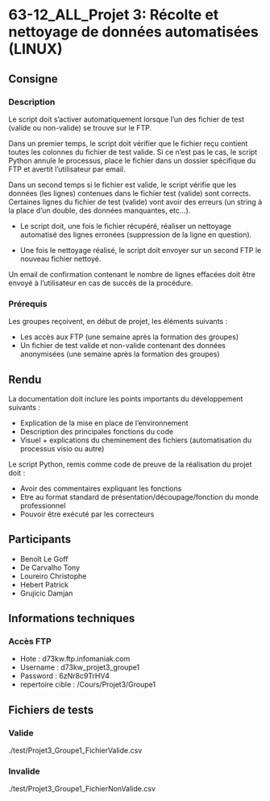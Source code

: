 # 63-12_ALL_Projet 3: Récolte et nettoyage de données automatisées (LINUX)

## Consigne

### Description

Le script doit s’activer automatiquement lorsque l’un des fichier de test (valide ou non-valide) se trouve sur le FTP.

Dans un premier temps, le script doit vérifier que le fichier reçu contient toutes les colonnes du fichier de test valide. Si ce n’est pas le cas, le script Python annule le processus, place le fichier dans un dossier spécifique du FTP et avertit l’utilisateur par email.

Dans un second temps si le fichier est valide, le script vérifie que les données (les lignes) contenues dans le fichier test (valide) sont corrects. Certaines lignes du fichier de test (valide) vont avoir des erreurs (un string à la place d’un double, des données manquantes, etc…).

* Le script doit, une fois le fichier récupéré, réaliser un nettoyage automatisé des lignes erronées (suppression de la ligne en question).

* Une fois le nettoyage réalisé, le script doit envoyer sur un second FTP le nouveau fichier nettoyé.

Un email de confirmation contenant le nombre de lignes effacées doit être envoyé à l’utilisateur en cas de succès de la procédure.

### Prérequis

Les groupes reçoivent, en début de projet, les éléments suivants :

* Les accès aux FTP (une semaine après la formation des groupes)
* Un fichier de test valide et non-valide contenant des données anonymisées (une semaine après la formation des groupes)

## Rendu

La documentation doit inclure les points importants du développement suivants :

* Explication de la mise en place de l’environnement
* Description des principales fonctions du code
* Visuel + explications du cheminement des fichiers (automatisation du processus visio ou autre)

Le script Python, remis comme code de preuve de la réalisation du projet doit :

* Avoir des commentaires expliquant les fonctions
* Etre au format standard de présentation/découpage/fonction du monde professionnel
* Pouvoir être exécuté par les correcteurs
  
## Participants

* Benoît Le Goff
* De Carvalho Tony
* Loureiro Christophe
* Hebert Patrick
* Grujicic Damjan

## Informations techniques

### Accès FTP

* Hote : d73kw.ftp.infomaniak.com
* Username : d73kw_projet3_groupe1
* Password : 6zNr8c9TrHV4
* repertoire cible : /Cours/Projet3/Groupe1
  
## Fichiers de tests

### Valide

./test/Projet3_Groupe1_FichierValide.csv

### Invalide

./test/Projet3_Groupe1_FichierNonValide.csv